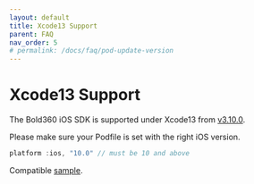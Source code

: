 ```yaml
---
layout: default
title: Xcode13 Support
parent: FAQ
nav_order: 5
# permalink: /docs/faq/pod-update-version
---
```


# Xcode13 Support

The Bold360 iOS SDK is supported under Xcode13 from [v3.10.0](https://genesys.github.io/bold360-mobile-docs-ios/docs/release-notes/#version-3100).

Please make sure your Podfile is set with the right iOS version.

```swift
platform :ios, "10.0" // must be 10 and above
```

Compatible [sample](https://github.com/bold360ai/bold360-mobile-samples-ios/tree/master/m1Sample).

